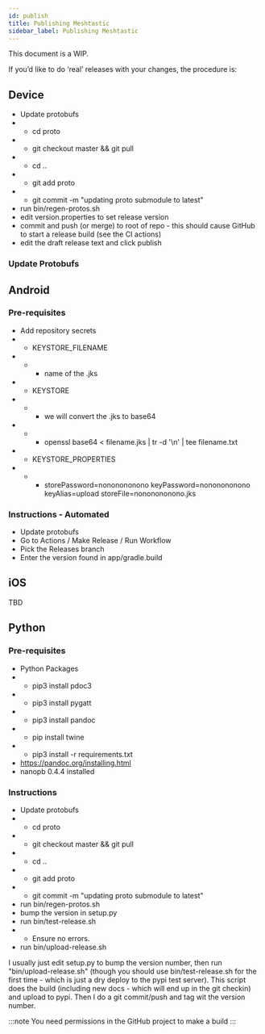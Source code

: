 ```yaml
---
id: publish
title: Publishing Meshtastic
sidebar_label: Publishing Meshtastic
---
```


This document is a WIP.

If you’d like to do ‘real’ releases with your changes, the procedure is:

## Device

* Update protobufs
* * cd proto
* * git checkout master && git pull
* * cd ..
* * git add proto
* * git commit -m "updating proto submodule to latest"
* run bin/regen-protos.sh
* edit version.properties to set release version
* commit and push (or merge) to root of repo - this should cause GitHub to start a release build (see the CI actions)
* edit the draft release text and click publish

### Update Protobufs


## Android

### Pre-requisites

* Add repository secrets
* * KEYSTORE_FILENAME
* * * name of the .jks
* * KEYSTORE
* * * we will convert the .jks to base64
* * * openssl base64 < filename.jks | tr -d '\n' | tee filename.txt
* * KEYSTORE_PROPERTIES
* * * storePassword=nononononono
keyPassword=nononononono
keyAlias=upload
storeFile=nononononono.jks


### Instructions - Automated

* Update protobufs
* Go to Actions / Make Release / Run Workflow
* Pick the Releases branch
* Enter the version found in app/gradle.build
 
## iOS

TBD

## Python

### Pre-requisites

* Python Packages
* * pip3 install pdoc3
* * pip3 install pygatt
* * pip3 install pandoc
* * pip install twine
* * pip3 install -r requirements.txt
* https://pandoc.org/installing.html
* nanopb 0.4.4 installed

### Instructions

* Update protobufs
* * cd proto
* * git checkout master && git pull
* * cd ..
* * git add proto
* * git commit -m "updating proto submodule to latest"
* run bin/regen-protos.sh
* bump the version in setup.py
* run bin/test-release.sh
* * Ensure no errors.
* run bin/upload-release.sh

 I usually just edit setup.py to bump the version number, then run "bin/upload-release.sh" (though you should use bin/test-release.sh for the first time - which is just a dry deploy to the pypi test server).  This script does the build (including new docs - which will end up in the git checkin) and upload to pypi.  Then I do a git commit/push and tag wit the version number.

:::note
You need permissions in the GitHub project to make a build
:::
